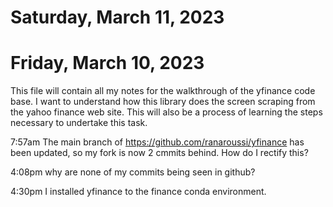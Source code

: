 # Saturday, March 11, 2023




# Friday, March 10, 2023

This file will contain all my notes for the walkthrough of the yfinance code base. I want to understand how this library does the screen scraping from the yahoo finance web site. This will also be a process of learning the steps necessary to undertake this task. 

7:57am The main branch of https://github.com/ranaroussi/yfinance has been updated, so my fork is now 2 cmmits behind. How do I rectify this?

4:08pm why are none of my commits being seen in github?

4:30pm I installed yfinance to the finance conda environment. 